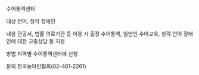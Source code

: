 수어통역센터

대상
언어, 청각 장애인

내용
관공서, 법률·의료기관 등 이용 시 출장 수어통역, 일반인 수어교육, 청각·언어 장애인에 대한 고충상담 등 지원

방법
지역별 수어통역센터에 신청

문의
한국농아인협회(02-461-2261)